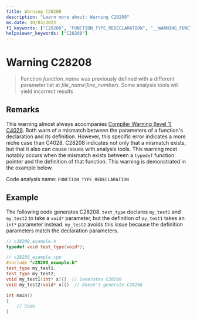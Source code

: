 ```yaml
---
title: Warning C28208
description: "Learn more about: Warning C28208"
ms.date: 10/03/2022
f1_keywords: ["C28208", "FUNCTION_TYPE_REDECLARATION", "__WARNING_FUNCTION_TYPE_REDECLARATION"]
helpviewer_keywords: ["C28208"]
---
```

# Warning C28208

> Function *function_name* was previously defined with a different parameter list at *file_name*(*line_number*). Some analysis tools will yield incorrect results

## Remarks

This warning almost always accompanies [Compiler Warning (level 1) C4028](../error-messages/compiler-warnings/compiler-warning-level-1-c4028.md). Both warn of a mismatch between the parameters of a function's declaration and its definition. However, this specific error indicates a more niche case than C4028. C28208 indicates not only that a mismatch exists, but that it also can cause issues with analysis tools. This warning most notably occurs when the mismatch exists between a `typedef` function pointer and the definition of that function. This warning is demonstrated in the example below.

Code analysis name: `FUNCTION_TYPE_REDECLARATION`

## Example

The following code generates C28208. `test_type` declares `my_test1` and `my_test2` to take a `void*` parameter, but the definition of `my_test1` takes an `int*` parameter instead. `my_test2` avoids this issue because the definition parameters match the declaration parameters.

```cpp
// c28208_example.h
typedef void test_type(void*);
```

```cpp
// c28208_example.cpp
#include "c28208_example.h"
test_type my_test1;
test_type my_test2;
void my_test1(int* x){}  // Generates C28208
void my_test2(void* x){}  // Doesn't generate C28208

int main()
{
    // Code
}
```
